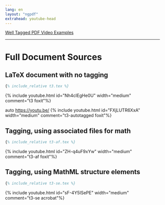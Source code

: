 ```yaml
---
lang: en
layout: "ngpdf"
extrahead: youtube-head
---
```


<script>
function generatepreamble(t,e) {return e.getValue();}
runlatex.texts.metadata="";
runlatex.preincludes = {
 "pre1": {"pre0": "t3.tex"},
 "pre2": {"pre0": "t3.tex"}
 }
</script>

[Well Tagged PDF Video Examples](./)

----

# Full Document Sources

## LaTeX document with no tagging

```latex
{% include_relative t3.tex %}
```

{% include youtube.html id="Nh4cIEgHe0U" width="medium" comment="t3 foxit"%}

auto https://youtu.be/
{% include youtube.html id="FXjLUTR6XxA" width="medium" comment="t3-autotagged foxit"%}

## Tagging, using associated files for math

```latex
{% include_relative t3-af.tex %}
```

{% include youtube.html id="ZH-q4uF9xYw" width="medium" comment="t3-af foxit"%}

## Tagging, using MathML structure elements
```latex
{% include_relative t3-se.tex %}
```

{% include youtube.html id="sF-4Y5ISePE" width="medium" comment="t3-se acrobat"%}